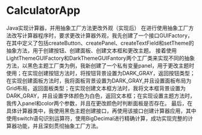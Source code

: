 # CalculatorApp
Java实现计算器，并用抽象工厂方法更改外观（实现后）
在进行使用抽象工厂方法改写计算器程序时，要求更改计算器外观，我先创建了一个接口GUIFactory，在其中定义了包括createButton、createPanel、createTextField和setTheme的抽象方法，用于创建按钮、创建面板、创建文本框和更改主题。
接着使用LightThemeGUIFactory和DarkThemeGUIFantory两个工厂类来实现不同的抽象方法，以黑色主题工厂类为例，我新创建了一个私有变量panel，用于更改主题时使用；在实现创建按钮方法时，将按钮背景设置为DARK_GRAY，返回按钮类型；在实现创建面板方法时，我将面板背景设置为DARK_GRAY,并且设置面板布局为Grid布局，返回面板类型；在实现创建文本框方法时，我将文本框背景设置为DARK_GRAY，并且设置字体颜色为白色，返回文本框；在实现设置主题方法时，我传入panel和color两个参数，并且在更改颜色时判断面板是否存在。
最后，在具体计算器类中，我使用黑色主题创建接口，再使用该接口创建计算器应用，其中使用switch语句识别运算符，使用BigDecimal进行精确计算，成功实现完整的计算器功能，并且深刻贯彻抽象工厂方法。
